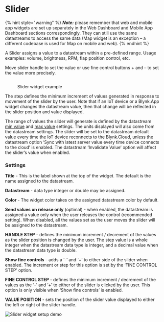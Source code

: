 # Slider

{% hint style="warning" %}
_**Note:**_ please remember that web and mobile app widgets are set up separately in the Web Dashboard and Mobile App Dashboard sections correspondingly. They can still use the same datastreams to access the same data (Map widget is an exception – a different codebase is used for Map on mobile and web).
{% endhint %}

A Slider assigns a value to a datastream within a pre-defined range. Usage examples: volume, brightness, RPM, flap position control, etc.

Move slider handle to set the value or use fine control buttons + and – to set the value more precisely.

<figure><img src="https://files.gitbook.com/v0/b/gitbook-legacy-files/o/assets%2F-MBFTVMf7L6S67HOuqVC%2F-MVLXy69EogCOTmSZVul%2F-MVLoTyWUvXLyyyIQZJN%2FSlider.gif?alt=media&#x26;token=cd84f5e7-bf8f-4929-88f6-911fdeb93e06" alt=""><figcaption><p>Slider widget example</p></figcaption></figure>

The step defines the minimum increment of values generated in response to movement of the slider by the user. Note that if an IoT device or a Blynk.App widget changes the datastream value, then that change will be reflected in the slider position and value displayed.&#x20;

The range of values the slider will generate is defined by the datastream [min value](https://docs.blynk.io/en/blynk.console/templates/datastreams/datastreams-common-settings/min-value) and [max value](https://docs.blynk.io/en/blynk.console/templates/datastreams/datastreams-common-settings/max-value) settings. The units displayed will also come from the datastream settings. The slider will be set to the datastream default value every time the IoT device reconnects to the Blynk.Cloud, unless the datastream option ‘Sync with latest server value every time device connects to the cloud’ is enabled. The datastream ‘Invalidate Value’ option will affect the slider’s value when enabled.

### Settings

**Title** - This is the label shown at the top of the widget. The default is the name assigned to the datastream.

**Datastream** - data type integer or double may be assigned.

**Color** - The widget color takes on the assigned datastream color by default.

**Send values on release only** (optimal) - when enabled, the datastream is assigned a value only when the user releases the control (recommended setting). When disabled, all the values set as the user moves the slider will be assigned to the datastream.

**HANDLE STEP** - defines the minimum increment / decrement of the values as the slider position is changed by the user. The step value is a whole integer when the datastream data type is integer, and a decimal value when the datastream data type is double.

**Show fine controls** - adds a ‘-’ and ‘+’ to either side of the slider when enabled. The increment or step for this option is set by the ‘FINE CONTROL STEP’ option.

**FINE CONTROL STEP** - defines the minimum increment / decrement of the values as the ‘-’ and ‘+’ to either of the slider is clicked by the user. This option is only visible when ‘Show fine controls’ is enabled.

**VALUE POSITION** - sets the position of the slider value displayed to either the left or right of the slider handle.

![Slider widget setup demo](../../.gitbook/assets/slider\_setup.gif)
